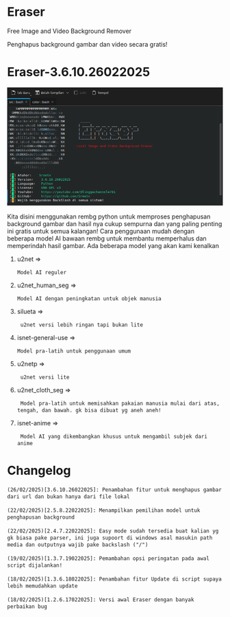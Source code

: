 # Eraser

Free Image and Video Background Remover

Penghapus background gambar dan video secara gratis!

# Eraser-3.6.10.26022025

![Eraser: 3.6.10.26022025](https://raw.githubusercontent.com/Sreetx/Eraser/refs/heads/master/src/color/Screenshot_20250226_203010.png)


Kita disini menggunakan rembg python untuk memproses penghapusan background gambar dan hasil nya cukup sempurna dan yang paling penting ini gratis untuk semua kalangan!
Cara penggunaan mudah dengan beberapa model AI bawaan rembg untuk membantu memperhalus dan memperindah hasil gambar. Ada beberapa model yang akan kami kenalkan

1. u2net =>

       Model AI reguler

2. u2net_human_seg =>

       Model AI dengan peningkatan untuk objek manusia

3. silueta =>

        u2net versi lebih ringan tapi bukan lite
    
4. isnet-general-use =>

       Model pra-latih untuk penggunaan umum

5. u2netp =>

        u2net versi lite

6. u2net_cloth_seg =>

        Model pra-latih untuk memisahkan pakaian manusia mulai dari atas, tengah, dan bawah. gk bisa dibuat yg aneh aneh!
    
7. isnet-anime =>

        Model AI yang dikembangkan khusus untuk mengambil subjek dari anime


# Changelog

    (26/02/2025)[3.6.10.26022025]: Penambahan fitur untuk menghapus gambar dari url dan bukan hanya dari file lokal

    (22/02/2025)[2.5.8.22022025]: Menampilkan pemilihan model untuk penghapusan background

    (22/02/2025)[2.4.7.22022025]: Easy mode sudah tersedia buat kalian yg gk biasa pake parser, ini juga supoort di windows asal masukin path media dan outputnya wajib pake backslash ("/")

    (19/02/2025)[1.3.7.19022025]: Pemambahan opsi peringatan pada awal script dijalankan!

    (18/02/2025)[1.3.6.18022025]: Penambahan fitur Update di script supaya lebih memudahkan update
    
    (18/02/2025)[1.2.6.17022025]: Versi awal Eraser dengan banyak perbaikan bug
